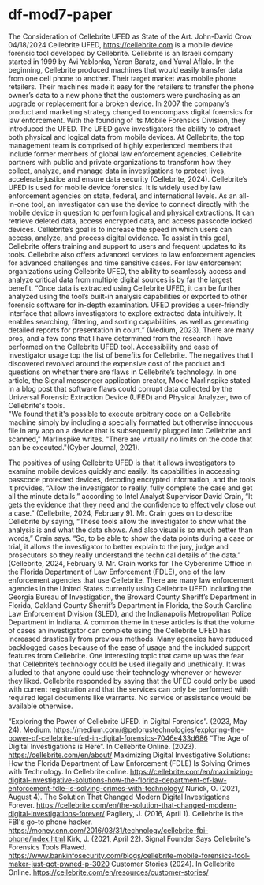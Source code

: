# df-mod7-paper
The Consideration of Cellebrite UFED as State of the Art. 
John-David Crow 04/18/2024
Cellebrite UFED, https://cellebrite.com
is a mobile device forensic tool developed by Cellebrite. Cellebrite is an Israeli company started in 1999 by Avi Yablonka, Yaron Baratz, and Yuval Aflalo. In the beginning, Cellebrite produced machines that would easily transfer data from one cell phone to another. Their target market was mobile phone retailers. Their machines made it easy for the retailers to transfer the phone owner’s data to a new phone that the customers were purchasing as an upgrade or replacement for a broken device. In 2007 the company’s product and marketing strategy changed to encompass digital forensics for law enforcement. With the founding of its Mobile Forensics Division, they introduced the UFED. The UFED gave investigators the ability to extract both physical and logical data from mobile devices. At Cellebrite, the top management team is comprised of highly experienced members that include former members of global law enforcement agencies. Cellebrite partners with public and private organizations to transform how they collect, analyze, and manage data in investigations to protect lives, accelerate justice and ensure data security (Cellebrite, 2024). 
Cellebrite’s UFED is used for mobile device forensics. It is widely used by law enforcement agencies on state, federal, and international levels. As an all-in-one tool, an investigator can use the device to connect directly with the mobile device in question to perform logical and physical extractions. It can retrieve deleted data, access encrypted data, and access passcode locked devices. Cellebrite’s goal is to increase the speed in which users can access, analyze, and process digital evidence. To assist in this goal, Cellebrite offers training and support to users and frequent updates to its tools. Cellebrite also offers advanced services to law enforcement agencies for advanced challenges and time sensitive cases. For law enforcement organizations using Cellebrite UFED, the ability to seamlessly access and analyze critical data from multiple digital sources is by far the largest benefit. “Once data is extracted using Cellebrite UFED, it can be further analyzed using the tool’s built-in analysis capabilities or exported to other forensic software for in-depth examination. UFED provides a user-friendly interface that allows investigators to explore extracted data intuitively. It enables searching, filtering, and sorting capabilities, as well as generating detailed reports for presentation in court.” (Medium, 2023). 
There are many pros, and a few cons that I have determined from the research I have performed on the Cellebrite UFED tool. Accessibility and ease of investigator usage top the list of benefits for Cellebrite. The negatives that I discovered revolved around the expensive cost of the product and questions on whether there are flaws in Cellebrite’s technology. In one article, the Signal messenger application creator, Moxie Marlinspike stated in a blog post that software flaws could corrupt data collected by the Universal Forensic Extraction Device (UFED) and Physical Analyzer, two of Cellebrite's tools.  
"We found that it's possible to execute arbitrary code on a Cellebrite machine simply by including a specially formatted but otherwise innocuous file in any app on a device that is subsequently plugged into Cellebrite and scanned," Marlinspike writes. "There are virtually no limits on the code that can be executed."(Cyber Journal, 2021).

The positives of using Cellebrite UFED is that it allows investigators to examine mobile devices quickly and easily. Its capabilities in accessing passcode protected devices, decoding encrypted information, and the tools it provides, “Allow the investigator to really, fully complete the case and get all the minute details,” according to Intel Analyst Supervisor David Crain, “It gets the evidence that they need and the confidence to effectively close out a case.” (Cellebrite, 2024, February 9). Mr. Crain goes on to describe Cellebrite by saying, “These tools allow the investigator to show what the analysis is and what the data shows. And also visual is so much better than words,” Crain says. “So, to be able to show the data points during a case or trial, it allows the investigator to better explain to the jury, judge and prosecutors so they really understand the technical details of the data.” (Cellebrite, 2024, February 9. Mr. Crain works for The Cybercrime Office in the Florida Department of Law Enforcement (FDLE), one of the law enforcement agencies that use Cellebrite. 
There are many law enforcement agencies in the United States currently using Cellebrite UFED including the Georgia Bureau of Investigation, the Broward County Sheriff’s Department in Florida, Oakland County Sherrif’s Department in Florida, the South Carolina Law Enforcement Division (SLED), and the Indianapolis Metropolitan Police Department in Indiana. A common theme in these articles is that the volume of cases an investigator can complete using the Cellebrite UFED has increased drastically from previous methods. Many agencies have reduced backlogged cases because of the ease of usage and the included support features from Cellebrite. 
One interesting topic that came up was the fear that Cellebrite’s technology could be used illegally and unethically. It was alluded to that anyone could use their technology whenever or however they liked. Cellebrite responded by saying that the UFED could only be used with current registration and that the services can only be performed with required legal documents like warrants. No service or assistance would be available otherwise. 

“Exploring the Power of Cellebrite UFED. in Digital Forensics”.  (2023, May 24).  Medium. https://medium.com/@pelorustechnologies/exploring-the-power-of-cellebrite-ufed-in-digital-forensics-7046e433d686
“The Age of Digital Investigations is Here”. In Cellebrite Online. (2023). https://cellebrite.com/en/about/
Maximizing Digital Investigative Solutions: How the Florida Department of Law Enforcement (FDLE) Is Solving Crimes with Technology. In Cellebrite online. https://cellebrite.com/en/maximizing-digital-investigative-solutions-how-the-florida-department-of-law-enforcement-fdle-is-solving-crimes-with-technology/
Nurick, O. (2021, August 4). The Solution That Changed Modern Digital Investigations Forever. https://cellebrite.com/en/the-solution-that-changed-modern-digital-investigations-forever/
Pagliery, J. (2016, April 1). Cellebrite is the FBI's go-to phone hacker. https://money.cnn.com/2016/03/31/technology/cellebrite-fbi-phone/index.html
Kirk, J. (2021, April 22). Signal Founder Says Cellebrite's Forensics Tools Flawed. https://www.bankinfosecurity.com/blogs/cellebrite-mobile-forensics-tool-maker-just-got-pwned-p-3020
Customer Stories (2024). In Cellebrite Online. https://cellebrite.com/en/resources/customer-stories/
